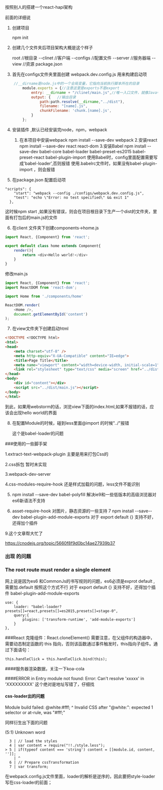 按照别人的搭建一个react-hapi架构

前面的详细说
1. 创建项目

	npm init
	
2. 创建几个文件夹后项目架构大概是这个样子
	
	root         //根目录
	--clinet     //客户端
	--configs    //配置文件	
	--server	 //服务器端
	--view		 //资源
	package.json

3. 首先在configs文件夹里面创建 webpack.dev.config.js 用来构建启动项

```javascript
	//__dirname是node.js中的一个全局变量，它指向当前执行脚本所在的目录
		module.exports = {//注意这里是exports不是export
			entry: __dirname + "/clinet/main.js",//唯一入口文件，就像Java中的main方法
			output: {   //输出目录
				path:path.resolve(__dirname,"../dist"),
				filename: "[name].js",
				chunkFilename: 'chunk.[name].js',
			}
		};

```

4. 安装插件 ,默认已经安装完node，npm，webpack
	
	1. 在本项目中安装webpack
		npm install --save-dev webpack
	2.安装react	
		npm install --save-dev react react-dom
	3.安装Babel
		npm install --save-dev babel-core babel-loader babel-preset-es2015 babel-preset-react babel-plugin-import
		使用Babel时，config里面配置需要写成'babel-loader',否则报错
		使用.babelrc文件时，如果没有babel-plugin-import ，则会报错
5. 在package.json 配置启动项

```
"scripts": {
    "start": "webpack --config ./configs/webpack.dev.config.js",
    "test": "echo \"Error: no test specified\" && exit 1"    
  },

```
这时候npm start ,如果没有错误，则会在项目根目录下生产一个dist的文件夹，里面有打包后的main.js的文件

6. 在client 文件夹下创建components->home.js

```javascript
import React, {Component} from 'react';

export default class home extends Component{
    render(){
        return <div>Hello world!</div>
    }
}
```
修改main.js
```javascript
import React, {Component} from 'react';
import ReactDOM from 'react-dom';

import Home from './components/home'

ReactDOM.render(
    <Home />,
    document.getElementById('content')
);
```

7. 在view文件夹下创建启动html

```html
<!DOCTYPE <!DOCTYPE html>
<html>
<head>
    <meta charset="utf-8" />
    <meta http-equiv="X-UA-Compatible" content="IE=edge">
    <title>Page Title</title>
    <meta name="viewport" content="width=device-width, initial-scale=1">
    <link rel="stylesheet" type="text/css" media="screen" href="../dist/main.css" />    
</head>
<body>
    <div id="content"></div>
    <script src="../dist/main.js"></script>
</body>
</html>

```

到此，如果用webstorm的话，浏览view下面的index.html,如果不报错的话，应该会出现hello world的界面
 
 
 
8. 在配置Module的时候，碰到less里面@import 的时候"../"报错

	这个是babel-loader的问题
	
	
###使用的一些脚手架

1.extract-text-webpack-plugin 主要是用来打包Css的

2.css拆包 暂时未实现

3.webpack-dev-server

4.css-modules-require-hook 还是样式加载的问题，less文件不能识别

5. npm install --save-dev babel-polyfill   解决ie9和一些低版本的高级浏览器对es6新语法不支持

6. asset-require-hook  对图片，静态资源的一些支持
7  npm install --save--dev babel-plugin-add-module-exports 对于 export default {} 支持不好，还得加个插件 



9.这个文章帮大忙了

https://cnodejs.org/topic/5660f8f9d0bc14ae27939b37

	

### 出现<!-- react-empty: 1 --> 的问题

### The root route must render a single element
网上说是因为es6 和CommonJs的书写规则的问题，es6必须是exprot default ,需要加.default 按照这个方式不行
对于 export default {} 支持不好，还得加个插件 babel-plugin-add-module-exports
```
use: {
	loader: "babel-loader?presets[]=react,presets[]=es2015,presets[]=stage-0",
	query:{
		plugins: ['transform-runtime', 'add-module-exports']
	}
},
```

	
	
###React 克隆组件：React.cloneElement() 
需要注意，在父组件的构造器中，需要动态制定函数的 this 指向，否则该函数通过事件触发时，this指向子组件。通过下面语句：
```
this.handleClick = this.handleClick.bind(this);
```


####服务器渲染数据，关注一下koa-cola



####ERROR in Entry module not found: Error: Can't resolve 'xxxxx' in 'XXXXXXXXX'
这个绝对是地址写错了，仔细找	


#### css-loader出的问题
Module build failed:
    @white:#fff;
         ^
          Invalid CSS after "@white:": expected 1 selector or at-rule, was "#fff;"

	
同样衍生出下面的问题
	
(5:1) Unknown word

      3 | // load the styles
      4 | var content = require("!!./style.less");
    > 5 | if(typeof content === 'string') content = [[module.id, content, '']];
        | ^
      6 | // Prepare cssTransformation
      7 | var transform;
	  
	  
	  
在webpack.config.js文件里面，loader的解析是逆序的，因此要把style-loader写在css-loader的前面； 



	  
